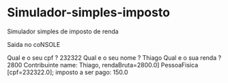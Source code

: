 # Simulador-simples-imposto
Simulador simples de imposto de renda

Saida no coNSOLE



Qual e o seu cpf ? 
232322
Qual e o seu nome ? 
Thiago 
Qual e o sua renda ? 
2800
Contribuinte name:   Thiago,
 rendaBruta=2800.0]
PessoaFisica [cpf=232322.0];
 imposto a ser pago:  150.0
